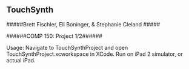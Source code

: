 TouchSynth
------

#####Brett Fischler, Eli Boninger, & Stephanie Cleland #####

######COMP 150: Project 1/2######

Usage: Navigate to TouchSynthProject and open TouchSynthProject.xcworkspace in XCode.  Run on iPad 2 simulator, or actual iPad.
